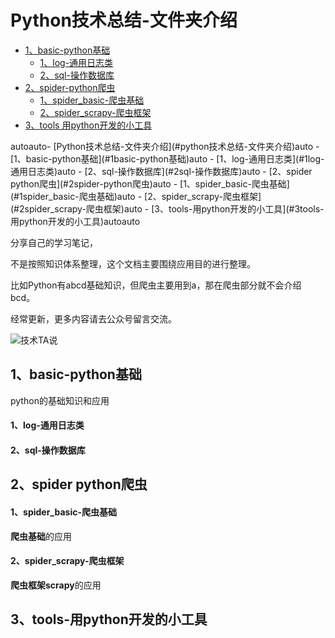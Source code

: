 
# Python技术总结-文件夹介绍

 
- [1、basic-python基础](#1basic-python基础)  
  - [1、log-通用日志类](#1log-通用日志类)
  - [2、sql-操作数据库](#2sql-操作数据库)
- [2、spider-python爬虫](#2spider-python爬虫)                    
  - [1、spider_basic-爬虫基础](#1spider_basic-爬虫基础)
  - [2、spider_scrapy-爬虫框架](#2spider_scrapy-爬虫框架)
- [3、tools 用python开发的小工具](#3tools-用python开发的小工具)


<!-- TOC -->autoauto- [Python技术总结-文件夹介绍](#python技术总结-文件夹介绍)auto    - [1、basic-python基础](#1basic-python基础)auto            - [1、log-通用日志类](#1log-通用日志类)auto            - [2、sql-操作数据库](#2sql-操作数据库)auto    - [2、spider python爬虫](#2spider-python爬虫)auto            - [1、spider_basic-爬虫基础](#1spider_basic-爬虫基础)auto            - [2、spider_scrapy-爬虫框架](#2spider_scrapy-爬虫框架)auto    - [3、tools-用python开发的小工具](#3tools-用python开发的小工具)autoauto<!-- /TOC -->

分享自己的学习笔记，

不是按照知识体系整理，这个文档主要围绕应用目的进行整理。

比如Python有abcd基础知识，但爬虫主要用到a，那在爬虫部分就不会介绍bcd。

经常更新，更多内容请去公众号留言交流。

![技术TA说](https://github.com/kanmendashu2020/resouce/blob/master/image/tec_code.jpg)

## 1、basic-python基础
python的基础知识和应用
#### 1、log-通用日志类
#### 2、sql-操作数据库

## 2、spider python爬虫
#### 1、spider_basic-爬虫基础

**爬虫基础**的应用

#### 2、spider_scrapy-爬虫框架

**爬虫框架scrapy**的应用

## 3、tools-用python开发的小工具
